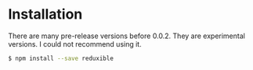 # Installation

There are many pre-release versions before 0.0.2. They are experimental versions. I could not recommend using it.

```bash
$ npm install --save reduxible
```
